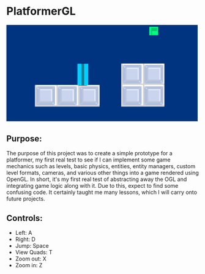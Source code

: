 # PlatformerGL
<img src="demoImg.PNG" width = "500"></img>
## Purpose:
The purpose of this project was to create a simple prototype for a platformer, my first real test 
to see if I can implement some game mechanics such as levels, basic physics, entities, entity managers,
custom level formats, cameras, and various other things into a game rendered using OpenGL. In short, it's
my first real test of abstracting away the OGL and integrating game logic along with it. Due to this, expect
to find some confusing code. It certainly taught me many lessons, which I will carry onto future projects.
## Controls:
- Left: A
- Right: D
- Jump:  Space
- View Quads: T
- Zoom out: X
- Zoom in: Z
